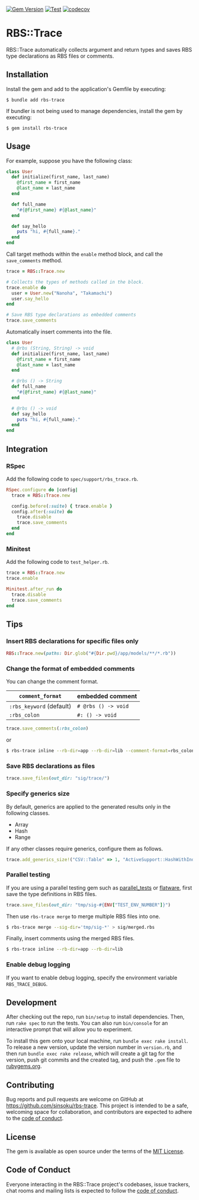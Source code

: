 [![Gem Version](https://badge.fury.io/rb/rbs-trace.svg)](https://badge.fury.io/rb/rbs-trace)
[![Test](https://github.com/sinsoku/rbs-trace/actions/workflows/test.yml/badge.svg)](https://github.com/sinsoku/rbs-trace/actions/workflows/test.yml)
[![codecov](https://codecov.io/gh/sinsoku/rbs-trace/graph/badge.svg?token=rEsPe8Quyu)](https://codecov.io/gh/sinsoku/rbs-trace)

# RBS::Trace

RBS::Trace automatically collects argument and return types and saves RBS type declarations as RBS files or comments.

## Installation

Install the gem and add to the application's Gemfile by executing:

    $ bundle add rbs-trace

If bundler is not being used to manage dependencies, install the gem by executing:

    $ gem install rbs-trace

## Usage

For example, suppose you have the following class:

```ruby
class User
  def initialize(first_name, last_name)
    @first_name = first_name
    @last_name = last_name
  end

  def full_name
    "#{@first_name} #{@last_name}"
  end

  def say_hello
    puts "hi, #{full_name}."
  end
end
```

Call target methods within the `enable` method block, and call the `save_comments` method.

```ruby
trace = RBS::Trace.new

# Collects the types of methods called in the block.
trace.enable do
  user = User.new("Nanoha", "Takamachi")
  user.say_hello
end

# Save RBS type declarations as embedded comments
trace.save_comments
```

Automatically insert comments into the file.

```ruby
class User
  # @rbs (String, String) -> void
  def initialize(first_name, last_name)
    @first_name = first_name
    @last_name = last_name
  end

  # @rbs () -> String
  def full_name
    "#{@first_name} #{@last_name}"
  end

  # @rbs () -> void
  def say_hello
    puts "hi, #{full_name}."
  end
end
```

## Integration

### RSpec

Add the following code to `spec/support/rbs_trace.rb`.

```ruby
RSpec.configure do |config|
  trace = RBS::Trace.new

  config.before(:suite) { trace.enable }
  config.after(:suite) do
    trace.disable
    trace.save_comments
  end
end
```

### Minitest

Add the following code to `test_helper.rb`.

```ruby
trace = RBS::Trace.new
trace.enable

Minitest.after_run do
  trace.disable
  trace.save_comments
end
```

## Tips

### Insert RBS declarations for specific files only

```ruby
RBS::Trace.new(paths: Dir.glob("#{Dir.pwd}/app/models/**/*.rb"))
```

### Change the format of embedded comments

You can change the comment format.

| `comment_format` | embedded comment |
|---|---|
| `:rbs_keyword` (default) | `# @rbs () -> void` |
| `:rbs_colon` | `#: () -> void` |

```ruby
trace.save_comments(:rbs_colon)
```

or

```bash
$ rbs-trace inline --rb-dir=app --rb-dir=lib --comment-format=rbs_colon
```

### Save RBS declarations as files

```ruby
trace.save_files(out_dir: "sig/trace/")
```

### Specify generics size

By default, generics are applied to the generated results only in the following classes.

- Array
- Hash
- Range

If any other classes require generics, configure them as follows.

```ruby
trace.add_generics_size!("CSV::Table" => 1, "ActiveSupport::HashWithIndifferentAccess" => 2)
```

### Parallel testing

If you are using a parallel testing gem such as [parallel_tests](https://github.com/grosser/parallel_tests) or [flatware](https://github.com/briandunn/flatware), first save the type definitions in RBS files.

```ruby
trace.save_files(out_dir: "tmp/sig-#{ENV["TEST_ENV_NUMBER"]}")
```

Then use `rbs-trace merge` to merge multiple RBS files into one.

```bash
$ rbs-trace merge --sig-dir='tmp/sig-*' > sig/merged.rbs
```

Finally, insert comments using the merged RBS files.

```bash
$ rbs-trace inline --rb-dir=app --rb-dir=lib
```

### Enable debug logging

If you want to enable debug logging, specify the environment variable `RBS_TRACE_DEBUG`.

## Development

After checking out the repo, run `bin/setup` to install dependencies. Then, run `rake spec` to run the tests. You can also run `bin/console` for an interactive prompt that will allow you to experiment.

To install this gem onto your local machine, run `bundle exec rake install`. To release a new version, update the version number in `version.rb`, and then run `bundle exec rake release`, which will create a git tag for the version, push git commits and the created tag, and push the `.gem` file to [rubygems.org](https://rubygems.org).

## Contributing

Bug reports and pull requests are welcome on GitHub at https://github.com/sinsoku/rbs-trace. This project is intended to be a safe, welcoming space for collaboration, and contributors are expected to adhere to the [code of conduct](https://github.com/sinsoku/rbs-trace/blob/main/CODE_OF_CONDUCT.md).

## License

The gem is available as open source under the terms of the [MIT License](https://opensource.org/licenses/MIT).

## Code of Conduct

Everyone interacting in the RBS::Trace project's codebases, issue trackers, chat rooms and mailing lists is expected to follow the [code of conduct](https://github.com/sinsoku/rbs-trace/blob/main/CODE_OF_CONDUCT.md).
